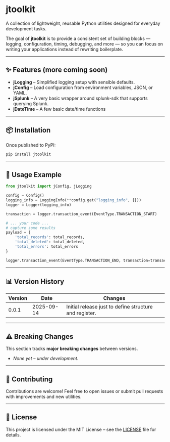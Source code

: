 # jtoolkit

A collection of lightweight, reusable Python utilities designed for everyday development tasks.  

The goal of **jtoolkit** is to provide a consistent set of building blocks — logging, configuration, timing, debugging, and more — so you can focus on writing your applications instead of rewriting boilerplate.

---

## ✨ Features (more coming soon)

- **jLogging** – Simplified logging setup with sensible defaults.
- **jConfig** – Load configuration from environment variables, JSON, or YAML.
- **jSplunk** – A very basic wrapper around splunk-sdk that supports querying Splunk.
- **jDateTime** – A few basic date/time functions
---

## 📦 Installation

Once published to PyPI:

```bash
pip install jtoolkit
```

---

## 🚀 Usage Example

```python
from jtoolkit import jConfig, jLogging

config = Config()
logging_info = LoggingInfo(**config.get("logging_info", {}))
logger = Logger(logging_info)

transaction = logger.transaction_event(EventType.TRANSACTION_START)

# ... your code ...
# capture some results
payload = {
    'total_records': total_records,
    'total_deleted': total_deleted,
    'total_errors': total_errors
}

logger.transaction_event(EventType.TRANSACTION_END, transaction=transaction, payload=payload, return_code=200)
```

---

## 📊 Version History

| Version | Date       | Changes                                                 |
|---------|------------|---------------------------------------------------------|
| 0.0.1   | 2025-09-14 | Initial release just to define structure and register.  |

---

## ⚠️ Breaking Changes

This section tracks **major breaking changes** between versions.

- *None yet – under development.*

---

## 🔧 Contributing

Contributions are welcome! Feel free to open issues or submit pull requests with improvements and new utilities.

---

## 📄 License

This project is licensed under the MIT License – see the [LICENSE](https://github.com/jaysuzi5/jToolkit/blob/main/LICENSE) file for details.
